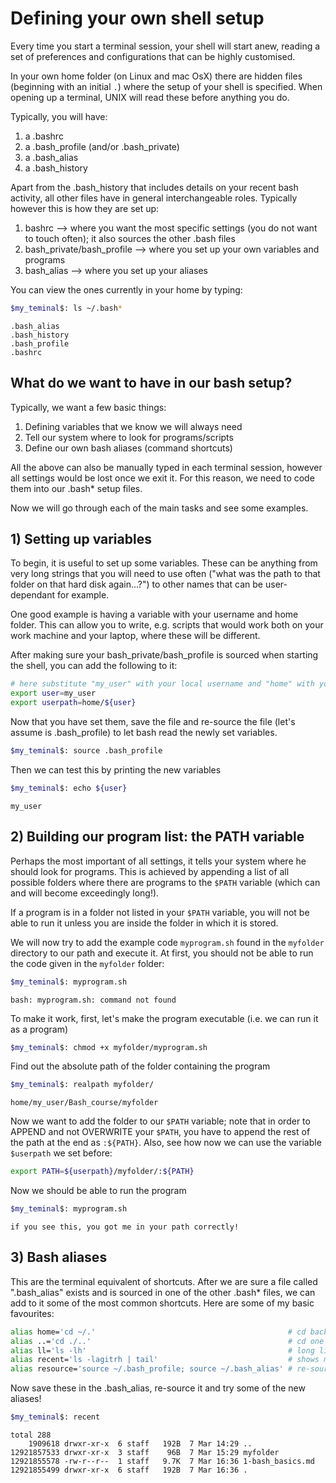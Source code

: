 

# Defining your own shell setup
Every time you start a terminal session, your shell will start anew, reading a set of preferences and configurations that can be highly customised.

In your own home folder (on Linux and mac OsX) there are hidden files (beginning with an initial `.`) where the setup of your shell is specified. When opening up a terminal, UNIX will read these before anything you do.

Typically, you will have:
1. a .bashrc
2. a .bash_profile (and/or .bash_private)
3. a .bash_alias
4. a .bash_history

Apart from the .bash_history that includes details on your recent bash activity, all other files have in general interchangeable roles. Typically however this is how they are set up:
1. bashrc --> where you want the most specific settings (you do not want to touch often); it also sources the other .bash files
2. bash_private/bash_profile --> where you set up your own variables and programs
3. bash_alias --> where you set up your aliases

You can view the ones currently in your home by typing:
```bash
$my_teminal$: ls ~/.bash*
```

    .bash_alias
    .bash_history
    .bash_profile
    .bashrc


## What do we want to have in our bash setup?
Typically, we want a few basic things:
1. Defining variables that we know we will always need
2. Tell our system where to look for programs/scripts
3. Define our own bash aliases (command shortcuts)

All the above can also be manually typed in each terminal session, however all settings would be lost once we exit it. For this reason, we need to code them into our .bash* setup files.

Now we will go through each of the main tasks and see some examples.

## 1) Setting up variables
To begin, it is useful to set up some variables. These can be anything from very long strings that you will need to use often ("what was the path to that folder on that hard disk again...?") to other names that can be user-dependant for example.

One good example is having a variable with your username and home folder. This can allow you to write, e.g. scripts that would work both on your work machine and your laptop, where these will be different.

After making sure your bash_private/bash_profile is sourced when starting the shell, you can add the following to it:


```bash
# here substitute "my_user" with your local username and "home" with your actual home
export user=my_user
export userpath=home/${user}
```

Now that you have set them, save the file and re-source the file (let's assume is .bash_profile) to let bash read the newly set variables.
```bash
$my_teminal$: source .bash_profile
```
Then we can test this by printing the new variables


```bash
$my_teminal$: echo ${user}
```

    my_user


## 2) Building our program list: the PATH variable
Perhaps the most important of all settings, it tells your system where he should look for programs. This is achieved by appending a list of all possible folders where there are programs to the `$PATH` variable (which can and will become exceedingly long!).

If a program is in a folder not listed in your `$PATH` variable, you will not be able to run it unless you are inside the folder in which it is stored.

We will now try to add the example code `myprogram.sh` found in the `myfolder` directory to our path and execute it. At first, you should not be able to run the code given in the `myfolder` folder:


```bash
$my_teminal$: myprogram.sh
```

    bash: myprogram.sh: command not found




To make it work, first, let's make the program executable (i.e. we can run it as a program)


```bash
$my_teminal$: chmod +x myfolder/myprogram.sh
```

Find out the absolute path of the folder containing the program


```bash
$my_teminal$: realpath myfolder/
```

    home/my_user/Bash_course/myfolder


Now we want to add the folder to our `$PATH` variable; note that in order to APPEND and not OVERWRITE your `$PATH`, you have to append the rest of the path at the end as `:${PATH}`. Also, see how now we can use the variable `$userpath` we set before:


```bash
export PATH=${userpath}/myfolder/:${PATH}
```

Now we should be able to run the program


```bash
$my_teminal$: myprogram.sh
```

    if you see this, you got me in your path correctly!


## 3) Bash aliases
This are the terminal equivalent of shortcuts. After we are sure a file called ".bash_alias" exists and is sourced in one of the other .bash* files, we can add to it some of the most common shortcuts. Here are some of my basic favourites:


```bash
alias home='cd ~/.'                                           # cd back to home
alias ..='cd ./..'                                            # cd one folder back
alias ll='ls -lh'                                             # long list (shows permissions and file sizes)
alias recent='ls -lagitrh | tail'                             # shows most recently edited files
alias resource='source ~/.bash_profile; source ~/.bash_alias' # re-sources the bash session
```

Now save these in the .bash_alias, re-source it and try some of the new aliases!


```bash
$my_teminal$: recent
```

    total 288
        1909618 drwxr-xr-x  6 staff   192B  7 Mar 14:29 ..
    12921857533 drwxr-xr-x  3 staff    96B  7 Mar 15:29 myfolder
    12921855578 -rw-r--r--  1 staff   9.7K  7 Mar 16:36 1-bash_basics.md
    12921855499 drwxr-xr-x  6 staff   192B  7 Mar 16:36 .
